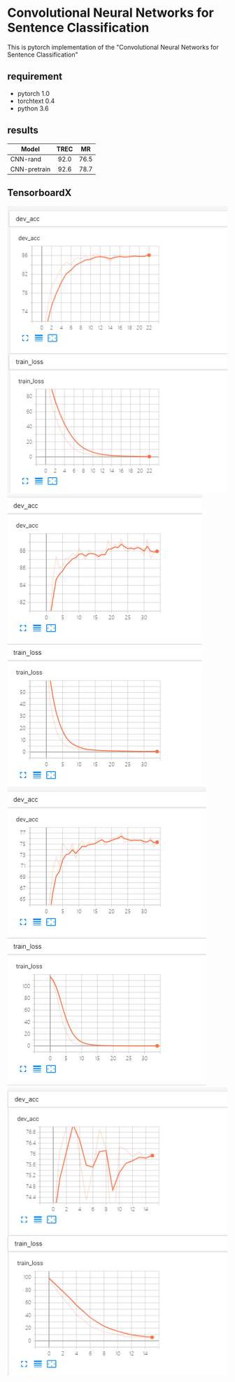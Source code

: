 # Convolutional Neural Networks for Sentence Classification
This is pytorch implementation of the "Convolutional Neural Networks for Sentence Classification"

## requirement
- pytorch 1.0  
- torchtext 0.4  
- python 3.6

## results
Model|TREC|MR
--|:--:|:--:
CNN-rand|92.0|76.5
CNN-pretrain|92.6|78.7

## TensorboardX  

![trec_rand](https://github.com/cswangjiawei/cnn-sentence-classification/blob/master/image/trec_rand.png)
![trec_pretrain](https://github.com/cswangjiawei/cnn-sentence-classification/blob/master/image/trec_pretrain.png)
![MR_rand](https://github.com/cswangjiawei/cnn-sentence-classification/blob/master/image/MR_rand.png)
![MR_pretrain](https://github.com/cswangjiawei/cnn-sentence-classification/blob/master/image/MR_pretrain.png)
